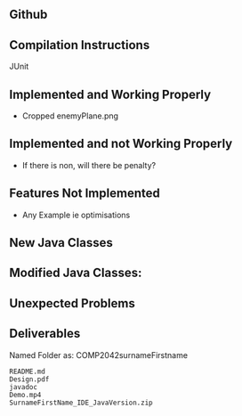 ## Github

## Compilation Instructions
JUnit 
## Implemented and Working Properly
- Cropped enemyPlane.png

## Implemented and not Working Properly
- If there is non, will there be penalty?

## Features Not Implemented
- Any Example ie optimisations

## New Java Classes

## Modified Java Classes:

## Unexpected Problems

## Deliverables
Named Folder as: COMP2042surnameFirstname

    README.md
    Design.pdf
    javadoc
    Demo.mp4
    SurnameFirstName_IDE_JavaVersion.zip

